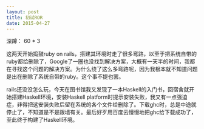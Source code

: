 ```yaml
---
layout: post
title: 初试ROR
date: 2015-04-27
---
```

深蹲： 60 * 3

这两天开始捣鼓ruby on rails，搭建其环境时走了很多弯路，以至于把系统自带的ruby都给删除了，Google了一圈也没找到解决方案，大概有一天半的时间，我都在寻找这个问题的解决方案。为什么绕了这么多弯路呢，因为我根本就不知道问题是出在删除了系统自带的ruby。这个事不提也罢。

rails还没没怎么玩，今天在图书馆我又发现了一本Haskell的入门书，回宿舍就开始搭建Haskell环境，安装Haskell platform时提示安装失败，我又有一点强迫症，非得把这安装失败后留在系统的各个文件给删除了。下载ghc时，总是中途就停止了，不知道是不是跟墙有关。最后好歹用百度云慢慢地把ghc给下载成功了，至此终于构建了Haskell环境。

